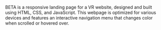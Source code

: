 BETA is a responsive landing page for a VR website, designed and built using HTML, CSS, and JavaScript. This webpage is optimized for various devices and features an interactive navigation menu that changes color when scrolled or hovered over.

